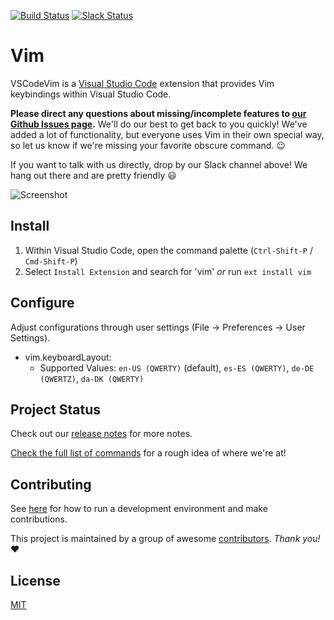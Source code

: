 [![Build Status](https://travis-ci.org/VSCodeVim/Vim.svg?branch=master)](https://travis-ci.org/VSCodeVim/Vim) [![Slack Status](https://vscodevim-slackin.azurewebsites.net/badge.svg)](https://vscodevim-slackin.azurewebsites.net)

# Vim

VSCodeVim is a [Visual Studio Code](https://code.visualstudio.com/) extension that provides Vim keybindings within Visual Studio Code. 

**Please direct any questions about missing/incomplete features to [our Github Issues page](https://github.com/VSCodeVim/Vim/issues).** We'll do our best to get back to you quickly! We've added a lot of functionality, but everyone uses Vim in their own special way, so let us know if we're missing your favorite obscure command. :wink:

If you want to talk with us directly, drop by our Slack channel above! We hang out there and are pretty friendly :smiley:

![Screenshot](images/screen.png)

## Install

1. Within Visual Studio Code, open the command palette (`Ctrl-Shift-P` / `Cmd-Shift-P`)
2. Select `Install Extension` and search for 'vim' *or* run `ext install vim`

## Configure

Adjust configurations through user settings (File -> Preferences -> User Settings).

* vim.keyboardLayout: 
    * Supported Values: `en-US (QWERTY)` (default), `es-ES (QWERTY)`, `de-DE (QWERTZ)`, `da-DK (QWERTY)`
    
## Project Status

Check out our [release notes](https://github.com/VSCodeVim/Vim/releases) for more notes.

[Check the full list of commands](https://github.com/VSCodeVim/Vim/blob/master/COMMAND_LIST.md) for a rough idea of where we're at!

## Contributing

See [here](https://github.com/VSCodeVim/Vim/blob/master/DEVELOPING.md) for how to run a development environment and make contributions.

This project is maintained by a group of awesome [contributors](https://github.com/VSCodeVim/Vim/graphs/contributors). *Thank you!* :heart: 

## License

[MIT](LICENSE.txt)
